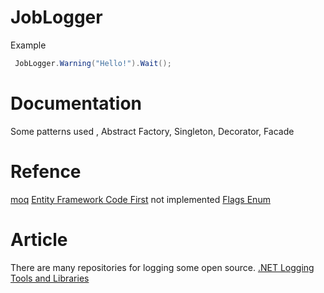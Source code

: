 # JobLogger

Example

```C#
 JobLogger.Warning("Hello!").Wait();
```

# Documentation
Some patterns used , Abstract Factory, Singleton, Decorator, Facade

# Refence
 [moq](<https://github.com/moq>)
 [Entity Framework Code First](<https://msdn.microsoft.com/en-us/library/jj193542(v=vs.113).aspx>)  not implemented
 [Flags Enum](<https://msdn.microsoft.com/es-es/library/system.flagsattribute(v=vs.110).aspx>)

# Article

There are many repositories for logging some open source.
[.NET Logging Tools and Libraries](<http://www.dotnetlogging.com/>)

